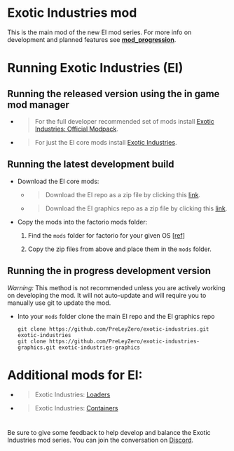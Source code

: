 # Exotic Industries mod

This is the main mod of the new EI mod series.
For more info on development and planned features see [**mod_progression**](https://github.com/PreLeyZero/248k-2/blob/main/README.md).


# Running Exotic Industries (EI)

## Running the released version using the in game mod manager

- >For the full developer recommended set of mods install [Exotic Industries: Official Modpack](https://mods.factorio.com/mod/exotic-industries-modpack).

- >For just the EI core mods install [Exotic Industries](https://mods.factorio.com/mod/exotic-industries).


## Running the latest development build

* Download the EI core mods:

    - >Download the EI repo as a zip file by clicking this [link](https://github.com/PreLeyZero/exotic-industries/releases/).

    - >Download the EI graphics repo as a zip file by clicking this [link](https://github.com/PreLeyZero/exotic-industries-graphics/releases/).

* Copy the mods into the factorio mods folder:

    1. Find the `mods` folder for factorio for your given OS [[ref](https://wiki.factorio.com/index.php?title=Application_directory)]

    2. Copy the zip files from above and place them in the `mods` folder.


## Running the in progress development version

*Warning:* This method is not recommended unless you are actively working on developing the mod. It will not auto-update and will require you to manually use git to update the mod.

- Into your `mods` folder clone the main EI repo and the EI graphics repo
    ```
    git clone https://github.com/PreLeyZero/exotic-industries.git exotic-industries
    git clone https://github.com/PreLeyZero/exotic-industries-graphics.git exotic-industries-graphics
    ```


# Additional mods for EI:

- >Exotic Industries: [Loaders](https://mods.factorio.com/mod/exotic-industries-loaders)

- >Exotic Industries: [Containers](https://mods.factorio.com/mod/exotic-industries-containers)


#

Be sure to give some feedback to help develop and balance the Exotic Industries mod series.  You can join the conversation on [Discord](https://discord.gg/DhPxNAJ3nt).